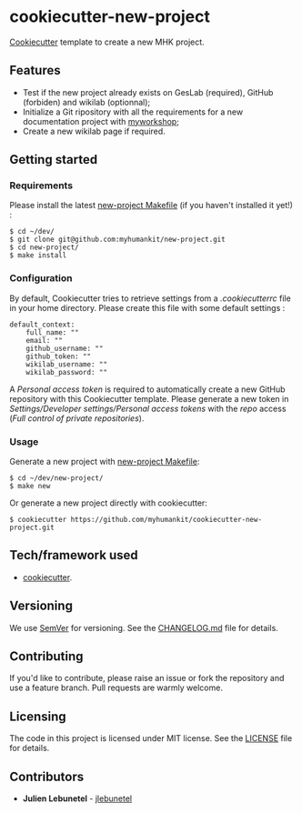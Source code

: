 # cookiecutter-new-project
[Cookiecutter](https://github.com/audreyr/cookiecutter) template to create a new MHK project.

## Features
 * Test if the new project already exists on GesLab (required), GitHub (forbiden) and wikilab (optionnal);
 * Initialize a Git ripository with all the requirements for a new documentation project with [myworkshop](https://github.com/myhumankit/myworkshop);
 * Create a new wikilab page if required.

## Getting started

### Requirements
Please install the latest [new-project Makefile](https://github.com/myhumankit/new-project) (if you haven't installed it yet!) :

```
$ cd ~/dev/
$ git clone git@github.com:myhumankit/new-project.git
$ cd new-project/
$ make install
```

### Configuration
By default, Cookiecutter tries to retrieve settings from a _.cookiecutterrc_ file in your home directory. Please create this file with some default settings :

```
default_context:
    full_name: ""
    email: ""
    github_username: ""
    github_token: ""
    wikilab_username: ""
    wikilab_password: ""
```

A _Personal access token_ is required to automatically create a new GitHub repository with this Cookiecutter template. Please generate a new token in _Settings/Developer settings/Personal access tokens_ with the _repo_ access (_Full control of private repositories_).

### Usage
Generate a new project with [new-project Makefile](https://github.com/myhumankit/new-project):

```
$ cd ~/dev/new-project/
$ make new
```

Or generate a new project directly with cookiecutter:

```
$ cookiecutter https://github.com/myhumankit/cookiecutter-new-project.git
```

## Tech/framework used
 * [cookiecutter](https://github.com/audreyr/cookiecutter).

## Versioning
We use [SemVer](http://semver.org/) for versioning. See the [CHANGELOG.md](CHANGELOG.md) file for details.

## Contributing
If you'd like to contribute, please raise an issue or fork the repository and use a feature branch. Pull requests are warmly welcome.

## Licensing
The code in this project is licensed under MIT license. See the [LICENSE](LICENSE) file for details.

## Contributors
 * **Julien Lebunetel** - [jlebunetel](https://github.com/jlebunetel)
